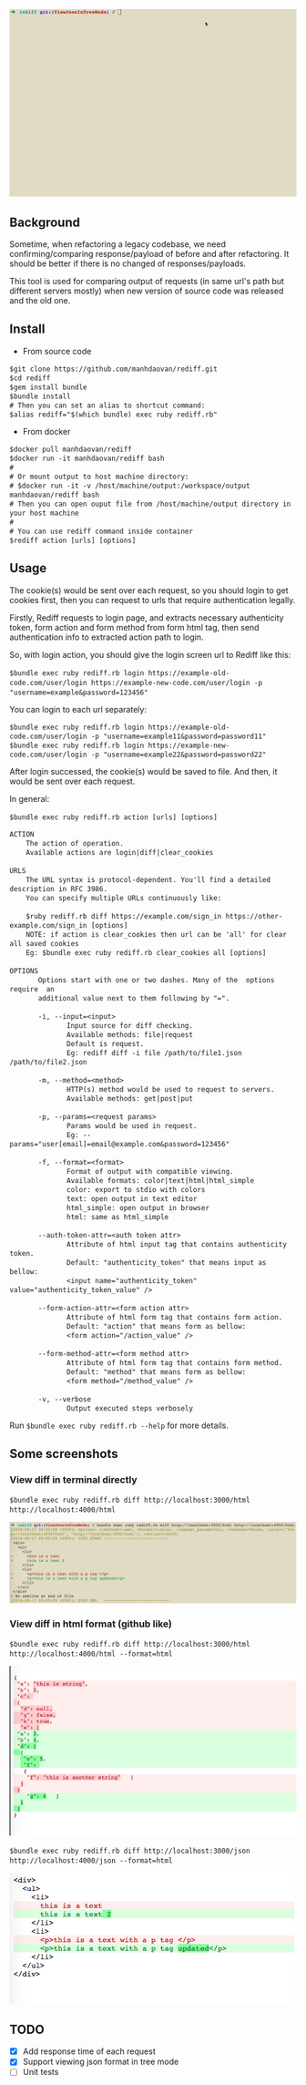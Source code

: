 ![Intro](./imgs/intro.gif)

## Background
Sometime, when refactoring a legacy codebase, we need confirming/comparing response/payload of before and after refactoring.
It should be better if there is no changed of responses/payloads.

This tool is used for comparing output of requests (in same url's path but different servers mostly) when new version of source code was released and the old one.

## Install

* From source code

```
$git clone https://github.com/manhdaovan/rediff.git
$cd rediff
$gem install bundle
$bundle install
# Then you can set an alias to shortcut command:
$alias rediff="$(which bundle) exec ruby rediff.rb"
```

* From docker

```
$docker pull manhdaovan/rediff
$docker run -it manhdaovan/rediff bash
#
# Or mount output to host machine directory:
# $docker run -it -v /host/machine/output:/workspace/output manhdaovan/rediff bash
# Then you can open ouput file from /host/machine/output directory in your host machine
#
# You can use rediff command inside container
$rediff action [urls] [options]
```

## Usage
The cookie(s) would be sent over each request, so you should login to get cookies first,
then you can request to urls that require authentication legally.

Firstly, Rediff requests to login page, and extracts necessary authenticity token, form action and form method from form html tag, then send authentication info to extracted action path to login.

So, with login action, you should give the login screen url to Rediff like this:

`$bundle exec ruby rediff.rb login https://example-old-code.com/user/login https://example-new-code.com/user/login -p "username=example&password=123456"`

You can login to each url separately:

```
$bundle exec ruby rediff.rb login https://example-old-code.com/user/login -p "username=example11&password=password11"
$bundle exec ruby rediff.rb login https://example-new-code.com/user/login -p "username=example22&password=password22"
```

After login successed, the cookie(s) would be saved to file. And then, it would be sent over each request.

In general:

`$bundle exec ruby rediff.rb action [urls] [options]`

```
ACTION
    The action of operation.
    Available actions are login|diff|clear_cookies

URLS
    The URL syntax is protocol-dependent. You'll find a detailed description in RFC 3986.
    You can specify multiple URLs continuously like:

    $ruby rediff.rb diff https://example.com/sign_in https://other-example.com/sign_in [options]
    NOTE: if action is clear_cookies then url can be 'all' for clear all saved cookies
    Eg: $bundle exec ruby rediff.rb clear_cookies all [options]

OPTIONS
       Options start with one or two dashes. Many of the  options  require  an
       additional value next to them following by "=".

       -i, --input=<input>
              Input source for diff checking.
              Available methods: file|request
              Default is request.
              Eg: rediff diff -i file /path/to/file1.json /path/to/file2.json

       -m, --method=<method>
              HTTP(s) method would be used to request to servers.
              Available methods: get|post|put

       -p, --params=<request params>
              Params would be used in request.
              Eg: --params="user[email]=email@example.com&password=123456"

       -f, --format=<format>
              Format of output with compatible viewing.
              Available formats: color|text|html|html_simple
              color: export to stdio with colors
              text: open output in text editor
              html_simple: open output in browser
              html: same as html_simple

       --auth-token-attr=<auth token attr>
              Attribute of html input tag that contains authenticity token.
              Default: "authenticity_token" that means input as bellow:
              <input name="authenticity_token" value="authenticity_token_value" />

       --form-action-attr=<form action attr>
              Attribute of html form tag that contains form action.
              Default: "action" that means form as bellow:
              <form action="/action_value" />

       --form-method-attr=<form method attr>
              Attribute of html form tag that contains form method.
              Default: "method" that means form as bellow:
              <form method="/method_value" />

       -v, --verbose
              Output executed steps verbosely
```

Run `$bundle exec ruby rediff.rb --help` for more details.

## Some screenshots

### View diff in terminal directly
`$bundle exec ruby rediff.rb diff http://localhost:3000/html http://localhost:4000/html`

![View diff in terminal directly](./imgs/diff_terminal_html.png)

### View diff in html format (github like)
`$bundle exec ruby rediff.rb diff http://localhost:3000/html http://localhost:4000/html --format=html`

![View diff in html format (github like)](./imgs/diff_html_html.png)

`$bundle exec ruby rediff.rb diff http://localhost:3000/json http://localhost:4000/json --format=html`

![View diff in html format (github like)](./imgs/diff_html_json.png)

## TODO
* [x] Add response time of each request
* [x] Support viewing json format in tree mode
* [ ] Unit tests
